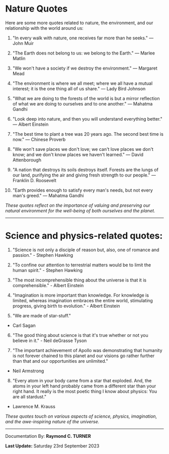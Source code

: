 # Nature Quotes
Here are some more quotes related to nature, the environment, and our relationship with the world around us:

1. "In every walk with nature, one receives far more than he seeks." — John Muir

2. "The Earth does not belong to us: we belong to the Earth." — Marlee Matlin

3. "We won't have a society if we destroy the environment." — Margaret Mead

4. "The environment is where we all meet; where we all have a mutual interest; it is the one thing all of us share." — Lady Bird Johnson

5. "What we are doing to the forests of the world is but a mirror reflection of what we are doing to ourselves and to one another." — Mahatma Gandhi

6. "Look deep into nature, and then you will understand everything better." — Albert Einstein

7. "The best time to plant a tree was 20 years ago. The second best time is now." — Chinese Proverb

8. "We won't save places we don't love; we can't love places we don't know; and we don't know places we haven't learned." — David Attenborough

9. "A nation that destroys its soils destroys itself. Forests are the lungs of our land, purifying the air and giving fresh strength to our people." — Franklin D. Roosevelt

10. "Earth provides enough to satisfy every man's needs, but not every man's greed." — Mahatma Gandhi

*These quotes reflect on the importance of valuing and preserving our natural environment for the well-being of both ourselves and the planet.*

---

# Science and physics-related quotes:

1. "Science is not only a disciple of reason but, also, one of romance and passion." - Stephen Hawking

2. "To confine our attention to terrestrial matters would be to limit the human spirit." - Stephen Hawking

3. "The most incomprehensible thing about the universe is that it is comprehensible." - Albert Einstein

4. "Imagination is more important than knowledge. For knowledge is limited, whereas imagination embraces the entire world, stimulating progress, giving birth to evolution." - Albert Einstein

5. "We are made of star-stuff." 
- Carl Sagan

6. "The good thing about science is that it's true whether or not you believe in it." - Neil deGrasse Tyson

7. "The important achievement of Apollo was demonstrating that humanity is not forever chained to this planet and our visions go rather further than that and our opportunities are unlimited."
- Neil Armstrong

8. "Every atom in your body came from a star that exploded. And, the atoms in your left hand probably came from a different star than your right hand. It really is the most poetic thing I know about physics: You are all stardust." 
- Lawrence M. Krauss

*These quotes touch on various aspects of science, physics, imagination, and the awe-inspiring nature of the universe.*


---

Documentation By: **Raymond C. TURNER**

**Last Update:** Saturday 23rd September 2023